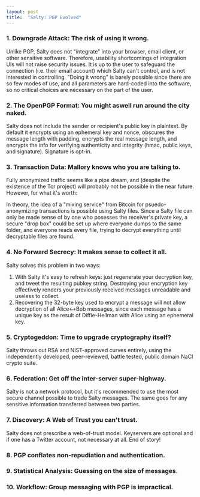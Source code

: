 ```yaml
---
layout: post
title:  "Salty: PGP Evolved"
---
```


### 1. Downgrade Attack: The risk of using it wrong.

Unlike PGP, Salty does not "integrate" into your browser, email client, or other sensitive software. Therefore, usability shortcomings of integration UIs will not raise security issues. It is up to the user to safeguard the connection (i.e. their email account) which Salty can't control, and is not interested in controlling. "Doing it wrong" is barely possible since there are so few modes of use, and all parameters are hard-coded into the software, so no critical choices are necessary on the part of the user.

### 2. The OpenPGP Format: You might aswell run around the city naked.

Salty does not include the sender or recipient's public key in plaintext. By default it encrypts using an ephemeral key and nonce, obscures the message length with padding, encrypts the real message length, and encrypts the info for verifying authenticity and integrity (hmac, public keys, and signature). Signature is opt-in.

### 3. Transaction Data: Mallory knows who you are talking to.

Fully anonymized traffic seems like a pipe dream, and (despite the existence of the Tor project) will probably not be possible in the near future. However, for what it's worth:

In theory, the idea of a "mixing service" from Bitcoin for psuedo-anonymizing transactions is possible using Salty files. Since a Salty file can only be made sense of by one who posesses the receiver's private key, a secure "drop box" could be set up where everyone dumps to the same folder, and everyone reads every file, trying to decrypt everything until decryptable files are found.

### 4. No Forward Secrecy: It makes sense to collect it all.

Salty solves this problem in two ways:

1. With Salty it's easy to refresh keys: just regenerate your decryption key, and tweet the resulting pubkey string. Destroying your encryption key effectively renders your previously received messages unreadable and useless to collect.
2. Recovering the 32-byte key used to encrypt a message will not allow decryption of all Alice<->Bob messages, since each message has a unique key as the result of Diffie-Hellman with Alice using an ephemeral key.

### 5. Cryptogeddon: Time to upgrade cryptography itself?

Salty throws out RSA and NIST-approved curves entirely, using the independently developed, peer-reviewed, battle tested, public domain NaCl crypto suite.

### 6. Federation: Get off the inter-server super-highway.

Salty is not a network protocol, but it's recommended to use the most secure channel possible to trade Salty messages. The same goes for any sensitive information transferred between two parties.

### 7. Discovery: A Web of Trust you can't trust.

Salty does not prescribe a web-of-trust model. Keyservers are optional and if one has a Twitter account, not necessary at all. End of story!

### 8. PGP conflates non-repudiation and authentication.



### 9. Statistical Analysis: Guessing on the size of messages.

### 10. Workflow: Group messaging with PGP is impractical.

